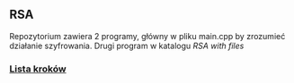 ## RSA
Repozytorium zawiera 2 programy, główny w pliku main.cpp by zrozumieć działanie szyfrowania. Drugi program w katalogu <i href="./RSA with files">RSA with files</i>
### <a href="https://informacja.github.io/RSA/"> Lista kroków </a>
